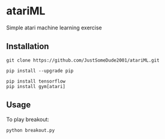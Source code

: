 # atariML
Simple atari machine learning exercise

## Installation

```
git clone https://github.com/JustSomeDude2001/atariML.git

pip install --upgrade pip

pip install tensorflow
pip install gym[atari]
```

## Usage

To play breakout:

```
python breakout.py
```